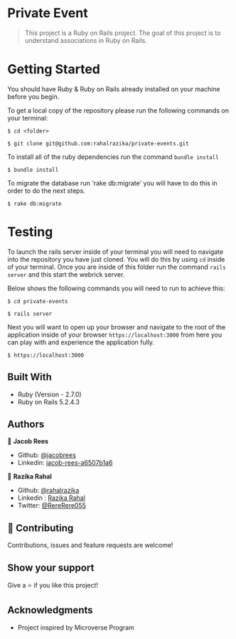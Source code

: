 # Private Event

>This project is a Ruby on Rails project. The goal of this project is to understand associations in Ruby on Rails. 

# Getting Started

You should have Ruby & Ruby on Rails already installed on your machine before you begin.

To get a local copy of the repository please run the following commands on your terminal:

```
$ cd <folder>
```

```
$ git clone git@github.com:rahalrazika/private-events.git
```

To install all of the ruby dependencies run the command `bundle install`

```
$ bundle install
```

To migrate the database run 'rake db:migrate' you will have to do this in order to do the next steps.

```
$ rake db:migrate
```

# Testing
To launch the rails server inside of your terminal you will need to navigate into the repository you have just cloned. You will do this by using `cd` inside of your terminal. Once you are inside of this folder run the command `rails server` and this start the webrick server. 

Below shows the following commands you will need to run to achieve this:

```
$ cd private-events
```

```
$ rails server
```

Next you will want to open up your browser and navigate to the root of the application inside of your browser `https://localhost:3000` from here you can play with and experience the application fully.
```
$ https://localhost:3000
```


## Built With

- Ruby (Version - 2.7.0)
- Ruby on Rails 5.2.4.3


## Authors

👤 **Jacob Rees**

- Github: [@jacobrees](https://github.com/jacobrees)
- Linkedin: [jacob-rees-a6507b1a6](https://www.linkedin.com/in/jacob-rees-a6507b1a6/)


👤 **Razika Rahal**

- Github: [@rahalrazika](https://github.com/rahalrazika)
- Linkedin : [Razika Rahal](https://www.linkedin.com/in/razika-rahal-85539bbb/)
- Twitter: [@RereRere055](https://twitter.com/RereRere055)


## 🤝 Contributing

Contributions, issues and feature requests are welcome!

## Show your support

Give a ⭐️ if you like this project!

## Acknowledgments

- Project inspired by Microverse Program

